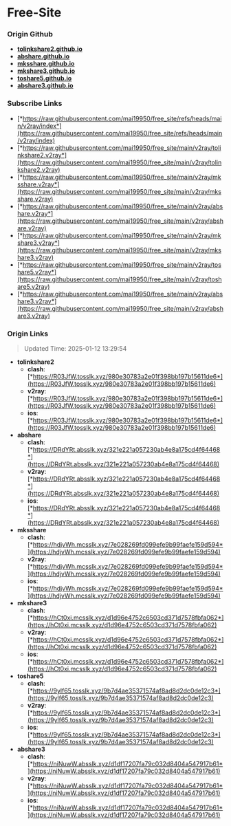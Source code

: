# Free-Site

### Origin Github

- [**tolinkshare2.github.io**](https://github.com/tolinkshare2/tolinkshare2.github.io)
- [**abshare.github.io**](https://github.com/abshare/abshare.github.io)
- [**mksshare.github.io**](https://github.com/mksshare/mksshare.github.io)
- [**mkshare3.github.io**](https://github.com/mkshare3/mkshare3.github.io)
- [**toshare5.github.io**](https://github.com/toshare5/toshare5.github.io)
- [**abshare3.github.io**](https://github.com/abshare3/abshare3.github.io)

### Subscribe Links

- [*https://raw.githubusercontent.com/mai19950/free_site/refs/heads/main/v2ray/index*](https://raw.githubusercontent.com/mai19950/free_site/refs/heads/main/v2ray/index)
- [*https://raw.githubusercontent.com/mai19950/free_site/main/v2ray/tolinkshare2.v2ray*](https://raw.githubusercontent.com/mai19950/free_site/main/v2ray/tolinkshare2.v2ray)
- [*https://raw.githubusercontent.com/mai19950/free_site/main/v2ray/mksshare.v2ray*](https://raw.githubusercontent.com/mai19950/free_site/main/v2ray/mksshare.v2ray)
- [*https://raw.githubusercontent.com/mai19950/free_site/main/v2ray/abshare.v2ray*](https://raw.githubusercontent.com/mai19950/free_site/main/v2ray/abshare.v2ray)
- [*https://raw.githubusercontent.com/mai19950/free_site/main/v2ray/mkshare3.v2ray*](https://raw.githubusercontent.com/mai19950/free_site/main/v2ray/mkshare3.v2ray)
- [*https://raw.githubusercontent.com/mai19950/free_site/main/v2ray/toshare5.v2ray*](https://raw.githubusercontent.com/mai19950/free_site/main/v2ray/toshare5.v2ray)
- [*https://raw.githubusercontent.com/mai19950/free_site/main/v2ray/abshare3.v2ray*](https://raw.githubusercontent.com/mai19950/free_site/main/v2ray/abshare3.v2ray)

### Origin Links

> Updated Time: 2025-01-12 13:29:54

- **tolinkshare2**
  - **clash**: [*https://R03JfW.tosslk.xyz/980e30783a2e01f398bb197b15611de6*](https://R03JfW.tosslk.xyz/980e30783a2e01f398bb197b15611de6)
  - **v2ray**: [*https://R03JfW.tosslk.xyz/980e30783a2e01f398bb197b15611de6*](https://R03JfW.tosslk.xyz/980e30783a2e01f398bb197b15611de6)
  - **ios**: [*https://R03JfW.tosslk.xyz/980e30783a2e01f398bb197b15611de6*](https://R03JfW.tosslk.xyz/980e30783a2e01f398bb197b15611de6)
- **abshare**
  - **clash**: [*https://DRdYRt.absslk.xyz/321e221a057230ab4e8a175cd4f64468*](https://DRdYRt.absslk.xyz/321e221a057230ab4e8a175cd4f64468)
  - **v2ray**: [*https://DRdYRt.absslk.xyz/321e221a057230ab4e8a175cd4f64468*](https://DRdYRt.absslk.xyz/321e221a057230ab4e8a175cd4f64468)
  - **ios**: [*https://DRdYRt.absslk.xyz/321e221a057230ab4e8a175cd4f64468*](https://DRdYRt.absslk.xyz/321e221a057230ab4e8a175cd4f64468)
- **mksshare**
  - **clash**: [*https://hdjvWh.mcsslk.xyz/7e028269fd099efe9b99faefe159d594*](https://hdjvWh.mcsslk.xyz/7e028269fd099efe9b99faefe159d594)
  - **v2ray**: [*https://hdjvWh.mcsslk.xyz/7e028269fd099efe9b99faefe159d594*](https://hdjvWh.mcsslk.xyz/7e028269fd099efe9b99faefe159d594)
  - **ios**: [*https://hdjvWh.mcsslk.xyz/7e028269fd099efe9b99faefe159d594*](https://hdjvWh.mcsslk.xyz/7e028269fd099efe9b99faefe159d594)
- **mkshare3**
  - **clash**: [*https://hCt0xi.mcsslk.xyz/d1d96e4752c6503cd371d7578fbfa062*](https://hCt0xi.mcsslk.xyz/d1d96e4752c6503cd371d7578fbfa062)
  - **v2ray**: [*https://hCt0xi.mcsslk.xyz/d1d96e4752c6503cd371d7578fbfa062*](https://hCt0xi.mcsslk.xyz/d1d96e4752c6503cd371d7578fbfa062)
  - **ios**: [*https://hCt0xi.mcsslk.xyz/d1d96e4752c6503cd371d7578fbfa062*](https://hCt0xi.mcsslk.xyz/d1d96e4752c6503cd371d7578fbfa062)
- **toshare5**
  - **clash**: [*https://9ylf65.tosslk.xyz/9b7d4ae35371574af8ad8d2dc0de12c3*](https://9ylf65.tosslk.xyz/9b7d4ae35371574af8ad8d2dc0de12c3)
  - **v2ray**: [*https://9ylf65.tosslk.xyz/9b7d4ae35371574af8ad8d2dc0de12c3*](https://9ylf65.tosslk.xyz/9b7d4ae35371574af8ad8d2dc0de12c3)
  - **ios**: [*https://9ylf65.tosslk.xyz/9b7d4ae35371574af8ad8d2dc0de12c3*](https://9ylf65.tosslk.xyz/9b7d4ae35371574af8ad8d2dc0de12c3)
- **abshare3**
  - **clash**: [*https://niNuwW.absslk.xyz/d1df17207fa79c032d8404a547917b61*](https://niNuwW.absslk.xyz/d1df17207fa79c032d8404a547917b61)
  - **v2ray**: [*https://niNuwW.absslk.xyz/d1df17207fa79c032d8404a547917b61*](https://niNuwW.absslk.xyz/d1df17207fa79c032d8404a547917b61)
  - **ios**: [*https://niNuwW.absslk.xyz/d1df17207fa79c032d8404a547917b61*](https://niNuwW.absslk.xyz/d1df17207fa79c032d8404a547917b61)
